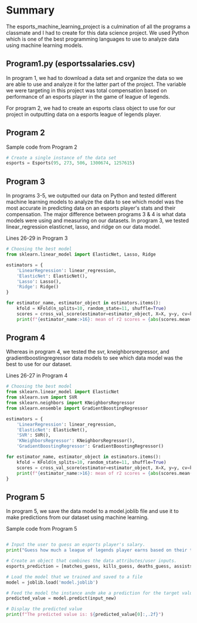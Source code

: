 # Summary
The esports_machine_learning_project is a culmination of all the programs a classmate and I had to create for this data science project. We used Python which is one of the best programming languages to use to analyze data using machine learning models. 

## Program1.py (esportssalaries.csv)
In program 1, we had to download a data set and organize the data so we are able to use and analyze it for the latter part of the project. The variable we were targeting in this project was total compensation based on performance of an esports player in the game 
of league of legends. 

For program 2, we had to create an esports class object to use for our project in outputting data on a esports league of legends player. 

## Program 2
Sample code from Program 2
```Python
# Create a single instance of the data set
esports = Esports(95, 273, 506, 1300674, 1257615)
```

## Program 3

In programs 3-5, we outputted our data on Python and tested different machine learning models to analyze the data
to see which model was the most accurate in predicting data on an esports player's stats and their compensation. The major difference between programs 3 & 4 is what data models were using and measuring on our datasets. In program 3, we tested linear_regression
elasticnet, lasso, and ridge on our data model. 


Lines 26-29 in Program 3
```Python
# Choosing the best model
from sklearn.linear_model import ElasticNet, Lasso, Ridge

estimators = {
    'LinearRegression': linear_regression,
    'ElasticNet': ElasticNet(),
    'Lasso': Lasso(),
    'Ridge': Ridge()
}

for estimator_name, estimator_object in estimators.items():
    kfold = KFold(n_splits=10, random_state=11, shuffle=True)
    scores = cross_val_score(estimator=estimator_object, X=X, y=y, cv=kfold, scoring='r2')
    print(f"{estimator_name:>16}: mean of r2 scores = {abs(scores.mean()):.3f}")
```

## Program 4
 Whereas in program 4, we tested the svr, kneighborsregressor, and gradientboostingregressor data models to see which data model was the best to use for our dataset.

Lines 26-27 in Program 4

```Python
# Choosing the best model
from sklearn.linear_model import ElasticNet
from sklearn.svm import SVR
from sklearn.neighbors import KNeighborsRegressor
from sklearn.ensemble import GradientBoostingRegressor

estimators = {
    'LinearRegression': linear_regression,
    'ElasticNet': ElasticNet(),
    'SVR': SVR(),
    'KNeighborsRegressor': KNeighborsRegressor(),
    'GradientBoostingRegressor': GradientBoostingRegressor()

for estimator_name, estimator_object in estimators.items():
    kfold = KFold(n_splits=10, random_state=11, shuffle=True)
    scores = cross_val_score(estimator=estimator_object, X=X, y=y, cv=kfold, scoring='r2')
    print(f"{estimator_name:>16}: mean of r2 scores = {abs(scores.mean()):.3f}")
}
```

## Program 5
In program 5, we save the data model to a model.joblib file and use it to make predictions from our dataset using machine learning.

Sample code from Program 5
```Python

# Input the user to guess an esports player's salary.
print("Guess how much a league of legends player earns based on their total career stats")

# Create an object that combines the data attributes/user inputs.
esports_prediction = [matches_guess, kills_guess, deaths_guess, assists_guess, gold_guess]

# Load the model that we trained and saved to a file
model = joblib.load('model.joblib')

# Feed the model the instance andm ake a prediction for the target value
predicted_value = model.predict(input_new)

# Display the predicted value
print(f"The predicted value is: ${predicted_value[0]:,.2f}")

```
